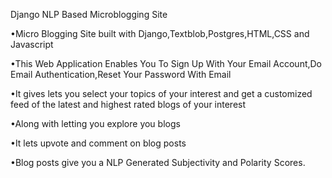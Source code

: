 Django NLP Based Microblogging Site



•Micro Blogging Site built with Django,Textblob,Postgres,HTML,CSS and Javascript

•This Web Application Enables You To Sign Up With Your Email Account,Do Email Authentication,Reset Your Password With Email

•It gives lets you select your topics of your interest and get a customized feed of the latest and highest rated blogs of your interest

•Along with letting you explore you blogs

•It lets upvote and comment on blog posts

•Blog posts give you a NLP Generated Subjectivity and Polarity Scores.
